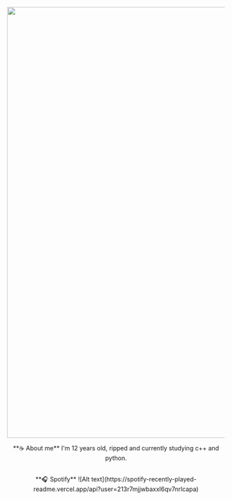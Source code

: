 <p align="center">
    <img width="1000" src="https://anime-girls-holding-programming-books.netlify.app/static/Sakura_Nene_CPP_Covered-4a00ee5a5a9ac67a26fc0d3e44123dab.jpg">
</p>

<p align="center">
**☕  About me**
I'm 12 years old, ripped and currently studying c++ and python.<br><br>
</p>

<p align="center">
**🎧  Spotify**
![Alt text](https://spotify-recently-played-readme.vercel.app/api?user=213r7mjjwbaxxl6qv7nrlcapa)
</p>
